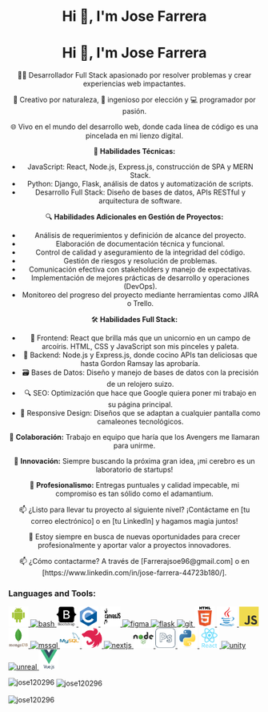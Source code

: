 <h1 align="center">Hi 👋, I'm Jose Farrera</h1>
<div align="center">
  <h1>Hi 👋, I'm Jose Farrera</h1>
  <p>👨‍💻 Desarrollador Full Stack apasionado por resolver problemas y crear experiencias web impactantes.</p>
  <p>🎨 Creativo por naturaleza, 🧠 ingenioso por elección y 💻 programador por pasión.</p>
  <p>🌐 Vivo en el mundo del desarrollo web, donde cada línea de código es una pincelada en mi lienzo digital.</p>
  <p>🌟 <strong>Habilidades Técnicas:</strong></p>
  <ul>
    <li>JavaScript: React, Node.js, Express.js, construcción de SPA y MERN Stack.</li>
    <li>Python: Django, Flask, análisis de datos y automatización de scripts.</li>
    <li>Desarrollo Full Stack: Diseño de bases de datos, APIs RESTful y arquitectura de software.</li>
  </ul>
  <p>🔍 <strong>Habilidades Adicionales en Gestión de Proyectos:</strong></p>
  <ul>
    <li>Análisis de requerimientos y definición de alcance del proyecto.</li>
    <li>Elaboración de documentación técnica y funcional.</li>
    <li>Control de calidad y aseguramiento de la integridad del código.</li>
    <li>Gestión de riesgos y resolución de problemas.</li>
    <li>Comunicación efectiva con stakeholders y manejo de expectativas.</li>
    <li>Implementación de mejores prácticas de desarrollo y operaciones (DevOps).</li>
    <li>Monitoreo del progreso del proyecto mediante herramientas como JIRA o Trello.</li>
  </ul>
  <p>🛠️ <strong>Habilidades Full Stack:</strong></p>
  <ul>
    <li>🎨 Frontend: React que brilla más que un unicornio en un campo de arcoíris. HTML, CSS y JavaScript son mis pinceles y paleta.</li>
    <li>🔧 Backend: Node.js y Express.js, donde cocino APIs tan deliciosas que hasta Gordon Ramsay las aprobaría.</li>
    <li>🗃️ Bases de Datos: Diseño y manejo de bases de datos con la precisión de un relojero suizo.</li>
    <li>🔍 SEO: Optimización que hace que Google quiera poner mi trabajo en su página principal.</li>
    <li>📱 Responsive Design: Diseños que se adaptan a cualquier pantalla como camaleones tecnológicos.</li>
  </ul>
  <p>👥 <strong>Colaboración:</strong> Trabajo en equipo que haría que los Avengers me llamaran para unirme.</p>
  <p>🚀 <strong>Innovación:</strong> Siempre buscando la próxima gran idea, ¡mi cerebro es un laboratorio de startups!</p>
  <p>💼 <strong>Profesionalismo:</strong> Entregas puntuales y calidad impecable, mi compromiso es tan sólido como el adamantium.</p>
  <p>📫 ¿Listo para llevar tu proyecto al siguiente nivel? ¡Contáctame en [tu correo electrónico] o en [tu LinkedIn] y hagamos magia juntos!</p>
  <p>💼 Estoy siempre en busca de nuevas oportunidades para crecer profesionalmente y aportar valor a proyectos innovadores.</p>
  <p>📫 ¿Cómo contactarme? A través de [Farrerajsoe96@gmail.com] o en [https://www.linkedin.com/in/jose-farrera-44723b180/].</p>
</div>

<h3 align="left">Languages and Tools:</h3>
<p align="left"> <a href="https://developer.android.com" target="_blank" rel="noreferrer"> <img src="https://raw.githubusercontent.com/devicons/devicon/master/icons/android/android-original-wordmark.svg" alt="android" width="40" height="40"/> </a> <a href="https://www.gnu.org/software/bash/" target="_blank" rel="noreferrer"> <img src="https://www.vectorlogo.zone/logos/gnu_bash/gnu_bash-icon.svg" alt="bash" width="40" height="40"/> </a> <a href="https://getbootstrap.com" target="_blank" rel="noreferrer"> <img src="https://raw.githubusercontent.com/devicons/devicon/master/icons/bootstrap/bootstrap-plain-wordmark.svg" alt="bootstrap" width="40" height="40"/> </a> <a href="https://www.cprogramming.com/" target="_blank" rel="noreferrer"> <img src="https://raw.githubusercontent.com/devicons/devicon/master/icons/c/c-original.svg" alt="c" width="40" height="40"/> </a> <a href="https://canvasjs.com" target="_blank" rel="noreferrer"> <img src="https://raw.githubusercontent.com/Hardik0307/Hardik0307/master/assets/canvasjs-charts.svg" alt="canvasjs" width="40" height="40"/> </a> <a href="https://www.figma.com/" target="_blank" rel="noreferrer"> <img src="https://www.vectorlogo.zone/logos/figma/figma-icon.svg" alt="figma" width="40" height="40"/> </a> <a href="https://flask.palletsprojects.com/" target="_blank" rel="noreferrer"> <img src="https://www.vectorlogo.zone/logos/pocoo_flask/pocoo_flask-icon.svg" alt="flask" width="40" height="40"/> </a> <a href="https://git-scm.com/" target="_blank" rel="noreferrer"> <img src="https://www.vectorlogo.zone/logos/git-scm/git-scm-icon.svg" alt="git" width="40" height="40"/> </a> <a href="https://www.w3.org/html/" target="_blank" rel="noreferrer"> <img src="https://raw.githubusercontent.com/devicons/devicon/master/icons/html5/html5-original-wordmark.svg" alt="html5" width="40" height="40"/> </a> <a href="https://www.java.com" target="_blank" rel="noreferrer"> <img src="https://raw.githubusercontent.com/devicons/devicon/master/icons/java/java-original.svg" alt="java" width="40" height="40"/> </a> <a href="https://developer.mozilla.org/en-US/docs/Web/JavaScript" target="_blank" rel="noreferrer"> <img src="https://raw.githubusercontent.com/devicons/devicon/master/icons/javascript/javascript-original.svg" alt="javascript" width="40" height="40"/> </a> <a href="https://www.mongodb.com/" target="_blank" rel="noreferrer"> <img src="https://raw.githubusercontent.com/devicons/devicon/master/icons/mongodb/mongodb-original-wordmark.svg" alt="mongodb" width="40" height="40"/> </a> <a href="https://www.microsoft.com/en-us/sql-server" target="_blank" rel="noreferrer"> <img src="https://www.svgrepo.com/show/303229/microsoft-sql-server-logo.svg" alt="mssql" width="40" height="40"/> </a> <a href="https://www.mysql.com/" target="_blank" rel="noreferrer"> <img src="https://raw.githubusercontent.com/devicons/devicon/master/icons/mysql/mysql-original-wordmark.svg" alt="mysql" width="40" height="40"/> </a> <a href="https://nestjs.com/" target="_blank" rel="noreferrer"> <img src="https://raw.githubusercontent.com/devicons/devicon/master/icons/nestjs/nestjs-plain.svg" alt="nestjs" width="40" height="40"/> </a> <a href="https://nextjs.org/" target="_blank" rel="noreferrer"> <img src="https://cdn.worldvectorlogo.com/logos/nextjs-2.svg" alt="nextjs" width="40" height="40"/> </a> <a href="https://nodejs.org" target="_blank" rel="noreferrer"> <img src="https://raw.githubusercontent.com/devicons/devicon/master/icons/nodejs/nodejs-original-wordmark.svg" alt="nodejs" width="40" height="40"/> </a> <a href="https://www.photoshop.com/en" target="_blank" rel="noreferrer"> <img src="https://raw.githubusercontent.com/devicons/devicon/master/icons/photoshop/photoshop-line.svg" alt="photoshop" width="40" height="40"/> </a> <a href="https://www.python.org" target="_blank" rel="noreferrer"> <img src="https://raw.githubusercontent.com/devicons/devicon/master/icons/python/python-original.svg" alt="python" width="40" height="40"/> </a> <a href="https://reactjs.org/" target="_blank" rel="noreferrer"> <img src="https://raw.githubusercontent.com/devicons/devicon/master/icons/react/react-original-wordmark.svg" alt="react" width="40" height="40"/> </a> <a href="https://unity.com/" target="_blank" rel="noreferrer"> <img src="https://www.vectorlogo.zone/logos/unity3d/unity3d-icon.svg" alt="unity" width="40" height="40"/> </a> <a href="https://unrealengine.com/" target="_blank" rel="noreferrer"> <img src="https://raw.githubusercontent.com/kenangundogan/fontisto/036b7eca71aab1bef8e6a0518f7329f13ed62f6b/icons/svg/brand/unreal-engine.svg" alt="unreal" width="40" height="40"/> </a> <a href="https://vuejs.org/" target="_blank" rel="noreferrer"> <img src="https://raw.githubusercontent.com/devicons/devicon/master/icons/vuejs/vuejs-original-wordmark.svg" alt="vuejs" width="40" height="40"/> </a> </p>

<p><img align="left" src="https://github-readme-stats.vercel.app/api/top-langs?username=jose120296&show_icons=true&locale=en&layout=compact" alt="jose120296" /></p>

<p>&nbsp;<img align="center" src="https://github-readme-stats.vercel.app/api?username=jose120296&show_icons=true&locale=en" alt="jose120296" /></p>

<p><img align="center" src="https://github-readme-streak-stats.herokuapp.com/?user=jose120296&" alt="jose120296" /></p>


<!--
**Jose120296/Jose120296** is a ✨ _special_ ✨ repository because its `README.md` (this file) appears on your GitHub profile.

Here are some ideas to get you started:

- 🔭 I’m currently working on ...
- 🌱 I’m currently learning ...
- 👯 I’m looking to collaborate on ...
- 🤔 I’m looking for help with ...
- 💬 Ask me about ...
- 📫 How to reach me: ...
- 😄 Pronouns: ...
- ⚡ Fun fact: ...
-->
